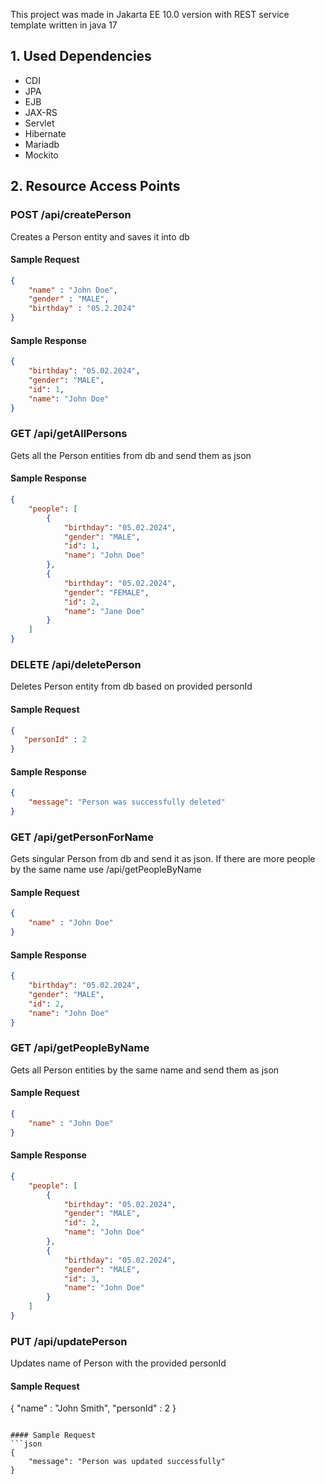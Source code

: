 This project was made in Jakarta EE 10.0 version with REST service template written in java 17


## 1. Used Dependencies

- CDI
- JPA
- EJB
- JAX-RS
- Servlet
- Hibernate
- Mariadb
- Mockito

## 2. Resource Access Points

### POST /api/createPerson

Creates a Person entity and saves it into db 

#### Sample Request
```json
{
    "name" : "John Doe",
    "gender" : "MALE",
    "birthday" : "05.2.2024"
}
```

#### Sample Response
```json
{
    "birthday": "05.02.2024",
    "gender": "MALE",
    "id": 1,
    "name": "John Doe"
}
```

### GET /api/getAllPersons 

Gets all the Person entities from db and send them as json

#### Sample Response
```json
{
    "people": [
        {
            "birthday": "05.02.2024",
            "gender": "MALE",
            "id": 1,
            "name": "John Doe"
        },
        {
            "birthday": "05.02.2024",
            "gender": "FEMALE",
            "id": 2,
            "name": "Jane Doe"
        }
    ]
}
```

### DELETE /api/deletePerson

Deletes Person entity from db based on provided personId

#### Sample Request
```json
{
   "personId" : 2
}
```

#### Sample Response
```json
{
    "message": "Person was successfully deleted"
}
```

### GET /api/getPersonForName

Gets singular Person from db and send it as json. If there are more people by the same name
use /api/getPeopleByName

#### Sample Request
```json
{
    "name" : "John Doe"
}
```

#### Sample Response
```json
{
    "birthday": "05.02.2024",
    "gender": "MALE",
    "id": 2,
    "name": "John Doe"
}
```

### GET /api/getPeopleByName

Gets all Person entities by the same name and send them as json

#### Sample Request
```json
{
    "name" : "John Doe"
}
```

#### Sample Response
```json
{
    "people": [
        {
            "birthday": "05.02.2024",
            "gender": "MALE",
            "id": 2,
            "name": "John Doe"
        },
        {
            "birthday": "05.02.2024",
            "gender": "MALE",
            "id": 3,
            "name": "John Doe"
        }
    ]
}
```

### PUT /api/updatePerson

Updates name of Person with the provided personId

#### Sample Request
{
    "name" : "John Smith",
    "personId" : 2
}
```

#### Sample Request
```json
{
    "message": "Person was updated successfully"
}
```
